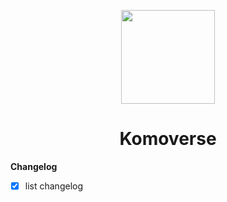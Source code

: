 <p align="center"> 
    <img src="https://avatars.githubusercontent.com/u/102501734?s=200&v=4" align="center" height="150"></img>
</p>
<h1 align="center">Komoverse</h1> 

**Changelog**

- [x] list changelog
